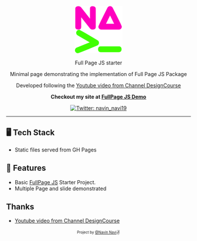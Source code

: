 <p align="center">
  <a href="https://navin-navi.github.io">
    <img alt="Navin | Logo" src="https://raw.githubusercontent.com/navin-navi/navin-navi.github.io/dev/static/logo.png" width="130" />
  </a>
</p>

<p align="center">
  Full Page JS starter
</p>

<p align="center">
  Minimal page demonstrating the implementation of Full Page JS Package
</p>

<p align="center">
  Developed following the <a href="https://www.youtube.com/watch?v=IeZSN6lWsWM">Youtube video from Channel DesignCourse</a>
</p>

<p align="center">
  <strong>
  Checkout my site at <a href="https://navin-navi.github.io/fullpage-js-demo/">FullPage JS Demo</a>
  </strong>
</p>

<p align="center">
  <a href="https://twitter.com/navin_navi19">
    <img alt="Twitter: navin_navi19" src="https://img.shields.io/twitter/follow/navin_navi19.svg?style=social" target="_blank" />
  </a>
</p>

---

## 🖥 Tech Stack

- Static files served from GH Pages

## 🚀 Features

- Basic  [FullPage JS](https://alvarotrigo.com/fullPage/) Starter Project.
- Multiple Page and slide demonstrated
## Thanks

- [Youtube video from Channel DesignCourse](https://www.youtube.com/watch?v=IeZSN6lWsWM)

<div align="center">

<sub><sup>Project by <a href="https://github.com/navin-navi"> @Navin Navi</a></sup></sub><small>✌</small>

</div>
